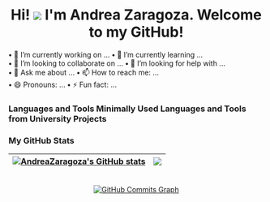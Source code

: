 <!--
**AndreaZaragoza/AndreaZaragoza** is a ✨ _special_ ✨ repository because its `README.md` (this file) appears on your GitHub profile.

Here are some ideas to get you started:

- 🔭 I’m currently working on ...
- 🌱 I’m currently learning ...
- 👯 I’m looking to collaborate on ...
- 🤔 I’m looking for help with ...
- 💬 Ask me about ...
- 📫 How to reach me: ...
- 😄 Pronouns: ...
- ⚡ Fun fact: ...
-->

<h1 align="center">Hi! <img src="https://user-images.githubusercontent.com/18350557/176309783-0785949b-9127-417c-8b55-ab5a4333674e.gif" /> I'm Andrea Zaragoza. Welcome to my GitHub!</h1>

**•** 🔭 I’m currently working on ... **•** 🌱 I’m currently learning ...
<br />
**•** 👯 I’m looking to collaborate on ... **•** 🤔 I’m looking for help with ...
<br />
**•** 💬 Ask me about ... **•** 📫 How to reach me: ...
<br />
**•** 😄 Pronouns: ... **•** ⚡ Fun fact: ...

### Languages and Tools Minimally Used Languages and Tools from University Projects

### My GitHub Stats

| <a href="http://www.github.com/AndreaZaragoza"><img src="https://github-readme-stats.vercel.app/api?username=AndreaZaragoza&show_icons=true&hide=&count_private=true&title_color=64748b&text_color=ffffff&icon_color=64748b&bg_color=EB545400&hide_border=true&show_icons=true&border_radius=1000" alt="AndreaZaragoza's GitHub stats" /></a> | <a href="http://www.github.com/AndreaZaragoza"><img src="https://github-readme-streak-stats.herokuapp.com/?user=AndreaZaragoza&stroke=ffffff&background=EB545400&ring=64748b&fire=64748b&currStreakNum=ffffff&currStreakLabel=64748b&sideNums=ffffff&sideLabels=ffffff&dates=ffffff&hide_border=true" /></a> |
|----------------------------------------------------------------|------------------------------------------------------------------------|

<br />

<div align="center">
  <a href="http://www.github.com/AndreaZaragoza"><img src="https://github-readme-activity-graph.cyclic.app/graph?username=AndreaZaragoza&bg_color=EB545400&color=ffffff&line=64748b&point=ffffff&area_color=181824&area=true&hide_border=true&custom_title=GitHub%20Commits%20Graph" alt="GitHub Commits Graph" /></a>
  <!--
  <a href="https://github.com/AndreaZaragoza" align="left"><img src="https://github-readme-stats.vercel.app/api/top-langs/?username=AndreaZaragoza&langs_count=10&title_color=64748b&text_color=ffffff&icon_color=64748b&bg_color=EB545400&hide_border=true&locale=en&custom_title=Top%20%Languages" alt="Top Languages" /></a>
-->
 </div>
 
